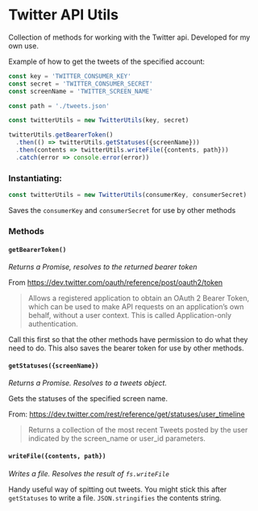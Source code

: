 # Twitter API Utils

Collection of methods for working with the Twitter api. Developed for my own use.

Example of how to get the tweets of the specified account:

```javascript
const key = 'TWITTER_CONSUMER_KEY'
const secret = 'TWITTER_CONSUMER_SECRET'
const screenName = 'TWITTER_SCREEN_NAME'

const path = './tweets.json'

const twitterUtils = new TwitterUtils(key, secret)

twitterUtils.getBearerToken()
  .then(() => twitterUtils.getStatuses({screenName}))
  .then(contents => twitterUtils.writeFile({contents, path}))
  .catch(error => console.error(error))
```

### Instantiating:

```javascript
const twitterUtils = new TwitterUtils(consumerKey, consumerSecret)
```

Saves the `consumerKey` and `consumerSecret` for use by other methods

### Methods

#### `getBearerToken()`

*Returns a Promise, resolves to the returned bearer token*

From https://dev.twitter.com/oauth/reference/post/oauth2/token

> Allows a registered application to obtain an OAuth 2 Bearer Token, which can be used to make API requests on an application’s own behalf, without a user context. This is called Application-only authentication.

Call this first so that the other methods have permission to do what they need to do. This also saves the bearer token for use by other methods.

#### `getStatuses({screenName})`

*Returns a Promise. Resolves to a tweets object.*

Gets the statuses of the specified screen name.

From: https://dev.twitter.com/rest/reference/get/statuses/user_timeline

> Returns a collection of the most recent Tweets posted by the user indicated by the screen_name or user_id parameters.

#### `writeFile({contents, path})`

*Writes a file. Resolves the result of `fs.writeFile`*

Handy useful way of spitting out tweets. You might stick this after `getStatuses` to write a file. `JSON.stringifies` the contents string.
